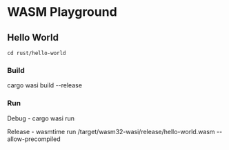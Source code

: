 # WASM Playground

## Hello World

`cd rust/hello-world`

### Build

cargo wasi build --release

### Run

Debug - cargo wasi run

Release - wasmtime run /target/wasm32-wasi/release/hello-world.wasm --allow-precompiled

